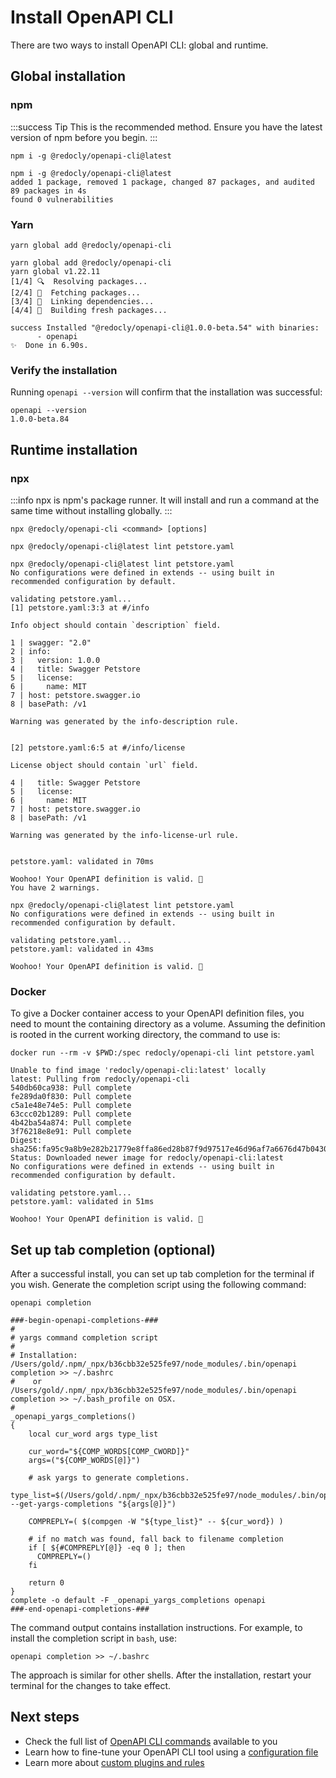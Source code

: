 # Install OpenAPI CLI

There are two ways to install OpenAPI CLI: global and runtime.

## Global installation

### npm

:::success Tip
This is the recommended method. Ensure you have the latest version of npm before you begin.
:::

```shell Command
npm i -g @redocly/openapi-cli@latest
```

```shell Output
npm i -g @redocly/openapi-cli@latest
added 1 package, removed 1 package, changed 87 packages, and audited 89 packages in 4s
found 0 vulnerabilities
```

### Yarn

```shell Command
yarn global add @redocly/openapi-cli
```

```shell Output
yarn global add @redocly/openapi-cli
yarn global v1.22.11
[1/4] 🔍  Resolving packages...
[2/4] 🚚  Fetching packages...
[3/4] 🔗  Linking dependencies...
[4/4] 🔨  Building fresh packages...

success Installed "@redocly/openapi-cli@1.0.0-beta.54" with binaries:
      - openapi
✨  Done in 6.90s.
```

### Verify the installation

Running `openapi --version` will confirm that the installation was successful:

```shell
openapi --version
1.0.0-beta.84
```

## Runtime installation

### npx

:::info
npx is npm's package runner. It will install and run a command at the same time without installing globally.
:::

```shell Command
npx @redocly/openapi-cli <command> [options]
```

```shell Example with lint command
npx @redocly/openapi-cli@latest lint petstore.yaml
```

```shell Output (lint failed)
npx @redocly/openapi-cli@latest lint petstore.yaml
No configurations were defined in extends -- using built in recommended configuration by default.

validating petstore.yaml...
[1] petstore.yaml:3:3 at #/info

Info object should contain `description` field.

1 | swagger: "2.0"
2 | info:
3 |   version: 1.0.0
4 |   title: Swagger Petstore
5 |   license:
6 |     name: MIT
7 | host: petstore.swagger.io
8 | basePath: /v1

Warning was generated by the info-description rule.


[2] petstore.yaml:6:5 at #/info/license

License object should contain `url` field.

4 |   title: Swagger Petstore
5 |   license:
6 |     name: MIT
7 | host: petstore.swagger.io
8 | basePath: /v1

Warning was generated by the info-license-url rule.


petstore.yaml: validated in 70ms

Woohoo! Your OpenAPI definition is valid. 🎉
You have 2 warnings.
```

```shell Output (lint succeeded)
npx @redocly/openapi-cli@latest lint petstore.yaml
No configurations were defined in extends -- using built in recommended configuration by default.

validating petstore.yaml...
petstore.yaml: validated in 43ms

Woohoo! Your OpenAPI definition is valid. 🎉
```

### Docker

To give a Docker container access to your OpenAPI definition files, you need to mount the containing directory as a volume. Assuming the definition is rooted in the current working directory, the command to use is:

```shell Example with lint command
docker run --rm -v $PWD:/spec redocly/openapi-cli lint petstore.yaml
```

```shell Output (lint succeeded)
Unable to find image 'redocly/openapi-cli:latest' locally
latest: Pulling from redocly/openapi-cli
540db60ca938: Pull complete
fe289da0f830: Pull complete
c5a1e48e74e5: Pull complete
63ccc02b1289: Pull complete
4b42ba54a874: Pull complete
3f76218e8e91: Pull complete
Digest: sha256:fa95c9a8b9e282b21779e8ffa86ed28b87f9d97517e46d96af7a6676d47b0430
Status: Downloaded newer image for redocly/openapi-cli:latest
No configurations were defined in extends -- using built in recommended configuration by default.

validating petstore.yaml...
petstore.yaml: validated in 51ms

Woohoo! Your OpenAPI definition is valid. 🎉
```

## Set up tab completion (optional)

After a successful install, you can set up tab completion for the terminal if you wish. Generate the completion script using the following command:

```shell Command
openapi completion
```

```shell Output
###-begin-openapi-completions-###
#
# yargs command completion script
#
# Installation: /Users/gold/.npm/_npx/b36cbb32e525fe97/node_modules/.bin/openapi completion >> ~/.bashrc
#    or /Users/gold/.npm/_npx/b36cbb32e525fe97/node_modules/.bin/openapi completion >> ~/.bash_profile on OSX.
#
_openapi_yargs_completions()
{
    local cur_word args type_list

    cur_word="${COMP_WORDS[COMP_CWORD]}"
    args=("${COMP_WORDS[@]}")

    # ask yargs to generate completions.
    type_list=$(/Users/gold/.npm/_npx/b36cbb32e525fe97/node_modules/.bin/openapi --get-yargs-completions "${args[@]}")

    COMPREPLY=( $(compgen -W "${type_list}" -- ${cur_word}) )

    # if no match was found, fall back to filename completion
    if [ ${#COMPREPLY[@]} -eq 0 ]; then
      COMPREPLY=()
    fi

    return 0
}
complete -o default -F _openapi_yargs_completions openapi
###-end-openapi-completions-###
```

The command output contains installation instructions. For example, to install the completion script in `bash`, use:

```shell Command
openapi completion >> ~/.bashrc
```

The approach is similar for other shells. After the installation, restart your terminal for the changes to take effect.

## Next steps

- Check the full list of [OpenAPI CLI commands](./commands/index.md) available to you
- Learn how to fine-tune your OpenAPI CLI tool using a [configuration file](./configuration/configuration-file.mdx)
- Learn more about [custom plugins and rules](./resources/custom-rules.md)